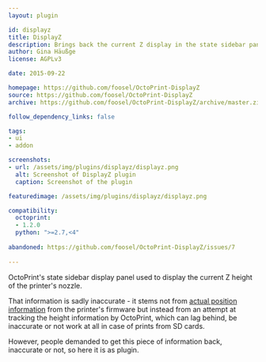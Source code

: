 ```yaml
---
layout: plugin

id: displayz
title: DisplayZ
description: Brings back the current Z display in the state sidebar panel
author: Gina Häußge
license: AGPLv3

date: 2015-09-22

homepage: https://github.com/foosel/OctoPrint-DisplayZ
source: https://github.com/foosel/OctoPrint-DisplayZ
archive: https://github.com/foosel/OctoPrint-DisplayZ/archive/master.zip

follow_dependency_links: false

tags:
- ui
- addon

screenshots:
- url: /assets/img/plugins/displayz/displayz.png
  alt: Screenshot of DisplayZ plugin
  caption: Screenshot of the plugin

featuredimage: /assets/img/plugins/displayz/displayz.png

compatibility:
  octoprint:
  - 1.2.0
  python: ">=2.7,<4"
  
abandoned: https://github.com/foosel/OctoPrint-DisplayZ/issues/7
  
---
```


OctoPrint's state sidebar display panel used to display the current Z height
of the printer's nozzle.

That information is sadly inaccurate - it stems not from [actual position information](https://github.com/foosel/OctoPrint/wiki/FAQ#why-doesnt-octoprint-show-me-the-current-hotend-position-anywhere)
from the printer's firmware but instead from an attempt at tracking the height
information by OctoPrint, which can lag behind, be inaccurate or not work 
at all in case of prints from SD cards.

However, people demanded to get this piece of  information back, inaccurate or
not, so here it is as plugin.
